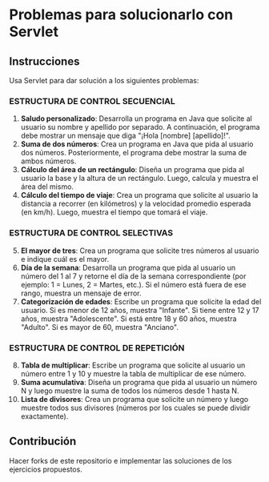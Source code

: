 # Problemas para solucionarlo con Servlet

## Instrucciones

Usa Servlet para dar solución a los siguientes problemas:

### ESTRUCTURA DE CONTROL SECUENCIAL

1. **Saludo personalizado**: Desarrolla un programa en Java que solicite al usuario su nombre y apellido por separado. A continuación, el programa debe mostrar un mensaje que diga "¡Hola [nombre] [apellido]!".
2. **Suma de dos números**: Crea un programa en Java que pida al usuario dos números. Posteriormente, el programa debe mostrar la suma de ambos números.
3. **Cálculo del área de un rectángulo**: Diseña un programa que pida al usuario la base y la altura de un rectángulo. Luego, calcula y muestra el área del mismo.
4. **Cálculo del tiempo de viaje**: Crea un programa que solicite al usuario la distancia a recorrer (en kilómetros) y la velocidad promedio esperada (en km/h). Luego, muestra el tiempo que tomará el viaje.

### ESTRUCTURA DE CONTROL SELECTIVAS

5. **El mayor de tres**: Crea un programa que solicite tres números al usuario e indique cuál es el mayor.
6. **Día de la semana**: Desarrolla un programa que pida al usuario un número del 1 al 7 y retorne el día de la semana correspondiente (por ejemplo: 1 = Lunes, 2 = Martes, etc.). Si el número está fuera de ese rango, muestra un mensaje de error.
7. **Categorización de edades**: Escribe un programa que solicite la edad del usuario. Si es menor de 12 años, muestra "Infante". Si tiene entre 12 y 17 años, muestra "Adolescente". Si está entre 18 y 60 años, muestra "Adulto". Si es mayor de 60, muestra "Anciano".

### ESTRUCTURA DE CONTROL DE REPETICIÓN

8. **Tabla de multiplicar**: Escribe un programa que solicite al usuario un número entre 1 y 10 y muestre la tabla de multiplicar de ese número.
9. **Suma acumulativa**: Diseña un programa que pida al usuario un número N y luego muestre la suma de todos los números desde 1 hasta N.
10. **Lista de divisores**: Crea un programa que solicite un número y luego muestre todos sus divisores (números por los cuales se puede dividir exactamente).

## Contribución

Hacer forks de este repositorio e implementar las soluciones de los ejercicios propuestos.
